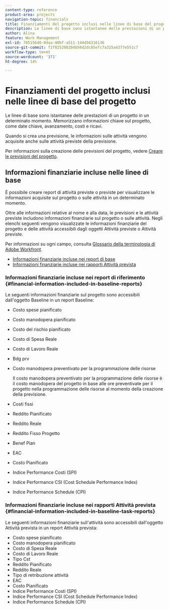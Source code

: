 ```yaml
---
content-type: reference
product-area: projects
navigation-topic: financials
title: Finanziamenti del progetto inclusi nelle linee di base del progetto
description: Le linee di base sono istantanee delle prestazioni di un progetto in un determinato momento. Memorizzano informazioni chiave sul progetto, come date chiave, avanzamento, costi e ricavi.
author: Alina
feature: Work Management
exl-id: 705156d0-0daa-40bf-a511-144d56316136
source-git-commit: f2f825280204b56d2dc85efc7a315a4377e551c7
workflow-type: tm+mt
source-wordcount: '371'
ht-degree: 14%

---
```


# Finanziamenti del progetto inclusi nelle linee di base del progetto

Le linee di base sono istantanee delle prestazioni di un progetto in un determinato momento. Memorizzano informazioni chiave sul progetto, come date chiave, avanzamento, costi e ricavi.

Quando si crea una previsione, le informazioni sulle attività vengono acquisite anche sulle attività previste della previsione.

Per informazioni sulla creazione delle previsioni del progetto, vedere [Creare le previsioni del progetto](../../../manage-work/projects/create-projects/create-baselines.md).

## Informazioni finanziarie incluse nelle linee di base

È possibile creare report di attività previste o previste per visualizzare le informazioni acquisite sul progetto o sulle attività in un determinato momento.

Oltre alle informazioni relative al nome e alla data, le previsioni e le attività previste includono informazioni finanziarie sul progetto o sulle attività. Negli elenchi seguenti vengono visualizzate le informazioni finanziarie del progetto e delle attività accessibili dagli oggetti Attività previste o Attività previste.

Per informazioni su ogni campo, consulta [Glossario della terminologia di Adobe Workfront](../../../workfront-basics/navigate-workfront/workfront-navigation/workfront-terminology-glossary.md).

* [Informazioni finanziarie incluse nei report di base](#financial-information-included-in-baseline-reports)
* [Informazioni finanziarie incluse nei rapporti Attività prevista](#financial-information-included-in-baseline-task-reports)

### Informazioni finanziarie incluse nei report di riferimento {#financial-information-included-in-baseline-reports}

Le seguenti informazioni finanziarie sul progetto sono accessibili dall&#39;oggetto Baseline in un report Baseline:

* Costo spese pianificato
* Costo manodopera pianificato
* Costo del rischio pianificato
* Costo di Spesa Reale
* Costo di Lavoro Reale
* Bdg prv
* Costo manodopera preventivato per la programmazione delle risorse

  Il costo manodopera preventivato per la programmazione delle risorse è il costo manodopera del progetto in base alle ore preventivate per il progetto nella programmazione delle risorse al momento della creazione della previsione.

* Costi fissi
* Reddito Pianificato
* Reddito Reale
* Reddito Fisso Progetto
* Benef Pian
* EAC
* Costo Pianificato
* Indice Performance Costi (SPI)
* Indice Performance CSI (Cost Schedule Performance Index)
* Indice Performance Schedule (CPI)

### Informazioni finanziarie incluse nei rapporti Attività prevista {#financial-information-included-in-baseline-task-reports}

Le seguenti informazioni finanziarie sull&#39;attività sono accessibili dall&#39;oggetto Attività prevista in un report Attività prevista:

* Costo spese pianificato
* Costo manodopera pianificato
* Costo di Spesa Reale
* Costo di Lavoro Reale
* Tipo Cst
* Reddito Pianificato
* Reddito Reale
* Tipo di retribuzione attività
* EAC
* Costo Pianificato
* Indice Performance Costi (SPI)
* Indice Performance CSI (Cost Schedule Performance Index)
* Indice Performance Schedule (CPI)
